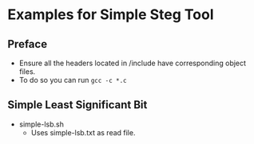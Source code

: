 # Examples for Simple Steg Tool

## Preface
- Ensure all the headers located in /include have corresponding object files.
- To do so you can run `gcc -c *.c`

## Simple Least Significant Bit
- simple-lsb.sh
	- Uses simple-lsb.txt as read file.
